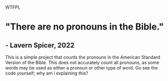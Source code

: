 <a href="http://www.wtfpl.net/"><img src="http://www.wtfpl.net/wp-content/uploads/2012/12/wtfpl-badge-4.png" width="80" height="15" alt="WTFPL" /></a>

# "There are no pronouns in the Bible."
## - Lavern Spicer, 2022

This is a simple project that counts the pronouns in the American Standard Version of the Bible. This does not accurately count all pronouns, as some words may be used as either a pronoun or other type of word. Go see the code yourself; why am i explaining this?




